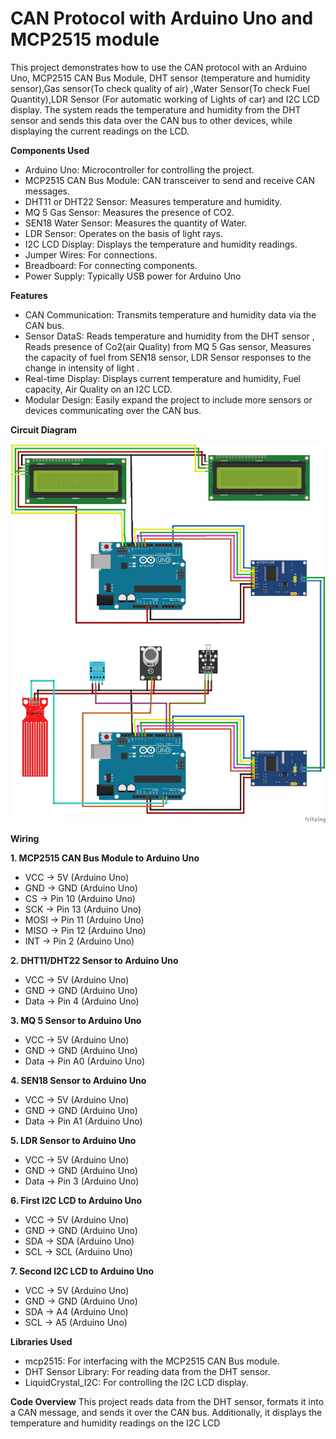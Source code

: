 # CAN Protocol with Arduino Uno and MCP2515 module

This project demonstrates how to use the CAN protocol with an Arduino Uno, MCP2515 CAN Bus Module, DHT sensor (temperature and humidity sensor),Gas sensor(To check quality of air) ,Water Sensor(To check Fuel Quantity),LDR Sensor (For automatic working of Lights of car) and I2C LCD display. The system reads the temperature and humidity from the DHT sensor and sends this data over the CAN bus to other devices, while displaying the current readings on the LCD.

**Components Used**
 - Arduino Uno: Microcontroller for controlling the project.
 - MCP2515 CAN Bus Module: CAN transceiver to send and receive CAN messages.
 - DHT11 or DHT22 Sensor: Measures temperature and humidity.
 - MQ 5 Gas Sensor: Measures the presence of CO2.
 - SEN18 Water Sensor: Measures the quantity of Water.
 - LDR Sensor: Operates on the basis of light rays.
 - I2C LCD Display: Displays the temperature and humidity readings.
 - Jumper Wires: For connections.
 - Breadboard: For connecting components.
 - Power Supply: Typically USB power for Arduino Uno

   
**Features**
 - CAN Communication: Transmits temperature and humidity data via the CAN bus.
 - Sensor DataS: Reads temperature and humidity from the DHT sensor , Reads presence of Co2(air Quality) from MQ 5 Gas sensor, Measures the capacity of fuel from SEN18 sensor, LDR Sensor responses to the change in intensity of light .
 - Real-time Display: Displays current temperature and humidity, Fuel capacity, Air Quality  on an I2C LCD.
 - Modular Design: Easily expand the project to include more sensors or devices communicating over the CAN bus.

**Circuit Diagram**

![Circuit Diagram](circuit-diagram1.jpg)

**Wiring**


**1. MCP2515 CAN Bus Module to Arduino Uno**
 - VCC -> 5V (Arduino Uno)
 - GND -> GND (Arduino Uno)
 - CS -> Pin 10 (Arduino Uno)
 - SCK -> Pin 13 (Arduino Uno)
 - MOSI -> Pin 11 (Arduino Uno)
 - MISO -> Pin 12 (Arduino Uno)
 - INT -> Pin 2 (Arduino Uno)

   
**2. DHT11/DHT22 Sensor to Arduino Uno**
 - VCC -> 5V (Arduino Uno)
 - GND -> GND (Arduino Uno)
 - Data -> Pin 4 (Arduino Uno)

**3. MQ 5 Sensor to Arduino Uno**
 - VCC -> 5V (Arduino Uno)
 - GND -> GND (Arduino Uno)
 - Data -> Pin A0 (Arduino Uno)   

**4. SEN18 Sensor to Arduino Uno**
 - VCC -> 5V (Arduino Uno)
 - GND -> GND (Arduino Uno)
 - Data -> Pin A1 (Arduino Uno)

**5. LDR Sensor to Arduino Uno**
 - VCC -> 5V (Arduino Uno)
 - GND -> GND (Arduino Uno)
 - Data -> Pin 3 (Arduino Uno)

**6. First I2C LCD to Arduino Uno**
 - VCC -> 5V (Arduino Uno)
 - GND -> GND (Arduino Uno)
 - SDA -> SDA (Arduino Uno)
 - SCL -> SCL (Arduino Uno)

**7. Second I2C LCD to Arduino Uno**
 - VCC -> 5V (Arduino Uno)
 - GND -> GND (Arduino Uno)
 - SDA -> A4 (Arduino Uno)
 - SCL -> A5 (Arduino Uno)

**Libraries Used**
 - mcp2515: For interfacing with the MCP2515 CAN Bus module.
 - DHT Sensor Library: For reading data from the DHT sensor.
 - LiquidCrystal_I2C: For controlling the I2C LCD display.

**Code Overview**
This project reads data from the DHT sensor, formats it into a CAN message, and sends it over the CAN bus. Additionally, it displays the temperature and humidity readings on the I2C LCD 
